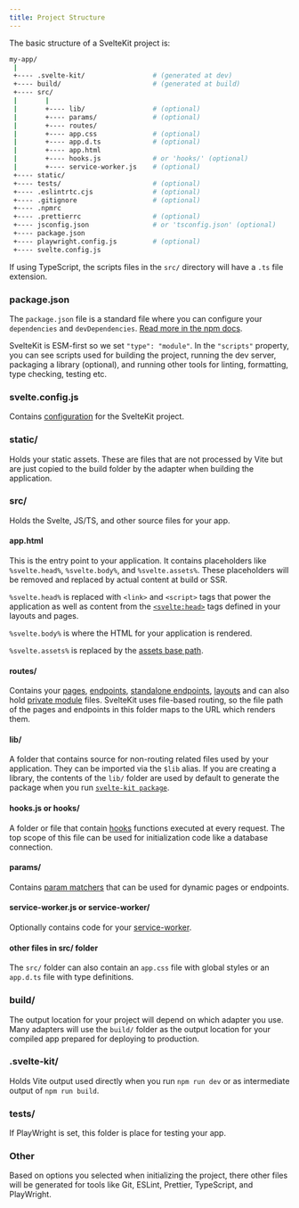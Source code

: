 ```yaml
---
title: Project Structure
---
```


The basic structure of a SvelteKit project is:

```sh
my-app/
 |
 +---- .svelte-kit/                 # (generated at dev)
 +---- build/                       # (generated at build)
 +---- src/
 |       |
 |       +---- lib/                 # (optional)
 |       +---- params/              # (optional)
 |       +---- routes/
 |       +---- app.css              # (optional)
 |       +---- app.d.ts             # (optional)
 |       +---- app.html
 |       +---- hooks.js             # or 'hooks/' (optional)
 |       +---- service-worker.js    # (optional)
 +---- static/
 +---- tests/                       # (optional)
 +---- .eslintrtc.cjs               # (optional)
 +---- .gitignore                   # (optional)
 +---- .npmrc
 +---- .prettierrc                  # (optional)
 +---- jsconfig.json                # or 'tsconfig.json' (optional)
 +---- package.json
 +---- playwright.config.js         # (optional)
 +---- svelte.config.js
```

If using TypeScript, the scripts files in the `src/` directory will have a `.ts` file extension.

### package.json

The `package.json` file is a standard file where you can configure your `dependencies` and `devDependencies`. [Read more in the npm docs](https://docs.npmjs.com/cli/v7/configuring-npm/package-json).

SvelteKit is ESM-first so we set `"type": "module"`. In the `"scripts"` property, you can see scripts used for building the project, running the dev server, packaging a library (optional), and running other tools for linting, formatting, type checking, testing etc.

### svelte.config.js

Contains [configuration](configuration) for the SvelteKit project.

### static/

Holds your static assets. These are files that are not processed by Vite but are just copied to the build folder by the adapter when building the application.

### src/

Holds the Svelte, JS/TS, and other source files for your app.

#### app.html

This is the entry point to your application. It contains placeholders like `%svelte.head%`, `%svelte.body%`, and `%svelte.assets%`. These placeholders will be removed and replaced by actual content at build or SSR.

`%svelte.head%` is replaced with `<link>` and `<script>` tags that power the application as well as content from the [`<svelte:head>`](https://svelte.dev/docs#template-syntax-svelte-head) tags defined in your layouts and pages.

`%svelte.body%` is where the HTML for your application is rendered.

`%svelte.assets%` is replaced by the [assets base path](configuration#paths).

#### routes/

Contains your [pages](routing#pages), [endpoints](routing#endpoints), [standalone endpoints](routing#endpoints-standalone-endpoints), [layouts](layouts) and can also hold [private module](routing#private-modules) files. SvelteKit uses file-based routing, so the file path of the pages and endpoints in this folder maps to the URL which renders them.

#### lib/

A folder that contains source for non-routing related files used by your application. They can be imported via the `$lib` alias. If you are creating a library, the contents of the `lib/` folder are used by default to generate the package when you run [`svelte-kit package`](packaging).

#### hooks.js or hooks/

A folder or file that contain [hooks](hooks) functions executed at every request. The top scope of this file can be used for initialization code like a database connection.

#### params/

Contains [param matchers](routing#advanced-routing-matching) that can be used for dynamic pages or endpoints.

#### service-worker.js or service-worker/

Optionally contains code for your [service-worker](service-worker).

#### other files in src/ folder

The `src/` folder can also contain an `app.css` file with global styles or an `app.d.ts` file with type definitions.

### build/

The output location for your project will depend on which adapter you use. Many adapters will use the `build/` folder as the output location for your compiled app prepared for deploying to production.

### .svelte-kit/

Holds Vite output used directly when you run `npm run dev` or as intermediate output of `npm run build`.

### tests/

If PlayWright is set, this folder is place for testing your app.

### Other

Based on options you selected when initializing the project, there other files will be generated for tools like Git, ESLint, Prettier, TypeScript, and PlayWright.
